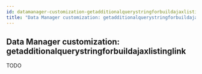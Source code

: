 ```yaml
---
id: datamanager-customization-getadditionalquerystringforbuildajaxlistinglink
title: "Data Manager customization: getadditionalquerystringforbuildajaxlistinglink"
---
```


## Data Manager customization: getadditionalquerystringforbuildajaxlistinglink

TODO

